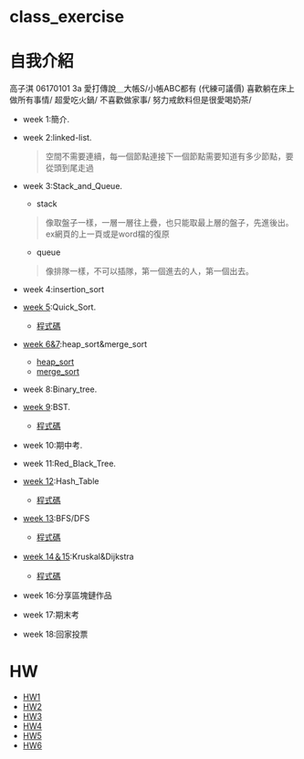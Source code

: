 # class_exercise
# 自我介紹  
高子淇 06170101 3a
  愛打傳說＿大帳S/小帳ABC都有  (代練可議價)
  喜歡躺在床上做所有事情/
  超愛吃火鍋/
  不喜歡做家事/
  努力戒飲料但是很愛喝奶茶/

- week 1:簡介. 
- week 2:linked-list.
  >空間不需要連續，每一個節點連接下一個節點需要知道有多少節點，要從頭到尾走過
- week 3:Stack_and_Queue. 
  * stack
  >像取盤子一樣，一層一層往上疊，也只能取最上層的盤子，先進後出。ex網頁的上一頁或是word檔的復原
  * queue
  >像排隊一樣，不可以插隊，第一個進去的人，第一個出去。
- week 4:insertion_sort
- [week 5](https://github.com/tzuchyi/class_exercise/tree/master/1018hw):Quick_Sort.
   * [程式碼](https://github.com/tzuchyi/class_exercise/blob/master/1018hw/QuickSort_change.ipynb)
- [week 6&7](https://github.com/tzuchyi/class_exercise/tree/master/HW2):heap_sort&merge_sort  

    * [heap_sort](https://github.com/tzuchyi/class_exercise/blob/master/HW2/heap_sort_06170101.py)
    * [merge_sort](https://github.com/tzuchyi/class_exercise/blob/master/HW2/merge_sort_06170101.py)
- week 8:Binary_tree. 
- [week 9](https://github.com/tzuchyi/class_exercise/blob/master/HW3/Binary_Search_Tree_%E6%96%B0%E5%A2%9E%E5%88%AA%E9%99%A4%E6%9F%A5%E8%A9%A2%E4%BF%AE%E6%94%B9%E5%8A%9F%E8%83%BD%E8%AA%AA%E6%98%8E.ipynb):BST.  

   * [程式碼](https://github.com/tzuchyi/class_exercise/blob/master/HW3/binary_search_tree_06170101.py)
- week 10:期中考. 
- week 11:Red_Black_Tree. 
- [week 12](https://github.com/tzuchyi/class_exercise/blob/master/HW4/hash_table%E8%A3%BD%E4%BD%9C.ipynb):Hash_Table  

   * [程式碼](https://github.com/tzuchyi/class_exercise/blob/master/HW4/hash_table_06170101.py)
- [week 13](https://github.com/tzuchyi/class_exercise/blob/master/HW5/BFS_DFS%E6%B5%81%E7%A8%8B%E5%9C%96.ipynb):BFS/DFS  

   * [程式碼](https://github.com/tzuchyi/class_exercise/blob/master/HW5/BFS_06170101.pyy)
- [week 14＆15](https://github.com/tzuchyi/class_exercise/blob/master/HW6/Dijkstra_06170101.py):Kruskal&Dijkstra
   * [程式碼](HW6/Dijkstra_06170108.py)
- week 16:分享區塊鏈作品
- week 17:期末考
- week 18:回家投票


# HW
- [HW1](https://github.com/hello02923/lai/blob/master/HW1/readme.md)
- [HW2](https://github.com/tzuchyi/class_exercise/tree/master/HW2)
- [HW3](https://github.com/tzuchyi/class_exercise/tree/master/HW3) 
- [HW4](https://github.com/tzuchyi/class_exercise/tree/master/HW4)
- [HW5](https://github.com/tzuchyi/class_exercise/tree/master/HW5)
- [HW6](https://github.com/tzuchyi/class_exercise/tree/master/HW6)
